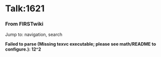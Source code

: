 # Talk:1621

### From FIRSTwiki

Jump to: navigation, search

**Failed to parse (Missing texvc executable; please see math/README to configure.): 12^2**

